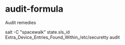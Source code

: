 # audit-formula
Audit remedies

salt -C "spacewalk" state.sls_id Extra_Device_Entries_Found_Within_/etc/securetty audit 
